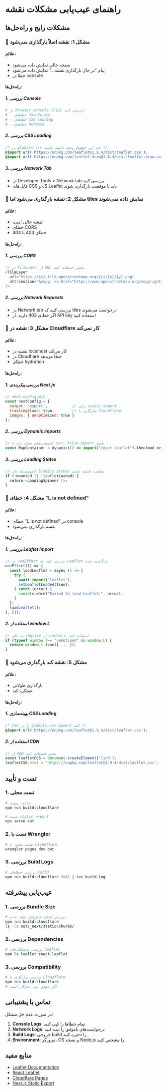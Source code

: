# راهنمای عیب‌یابی مشکلات نقشه

## مشکلات رایج و راه‌حل‌ها

### 🔴 مشکل 1: نقشه اصلاً بارگذاری نمی‌شود

#### علائم:
- صفحه خالی نمایش داده می‌شود
- پیام "در حال بارگذاری نقشه..." نمایش داده می‌شود
- خطا در console

#### راه‌حل‌ها:

##### 1. بررسی Console
```bash
# در browser console (F12) بررسی کنید:
# - خطاهای JavaScript
# - خطاهای CSS loading
# - خطاهای network
```

##### 2. بررسی CSS Loading
```css
/* در globals.css باید این خطوط وجود داشته باشند */
@import url('https://unpkg.com/leaflet@1.9.4/dist/leaflet.css');
@import url('https://unpkg.com/leaflet-draw@1.0.4/dist/leaflet.draw.css');
```

##### 3. بررسی Network Tab
- در Developer Tools > Network tab بررسی کنید
- فایل‌های CSS و JS Leaflet باید با موفقیت بارگذاری شوند

### 🔴 مشکل 2: نقشه بارگذاری می‌شود اما tiles نمایش داده نمی‌شوند

#### علائم:
- نقشه خالی است
- خطای CORS
- خطای 403 یا 404

#### راه‌حل‌ها:

##### 1. بررسی CORS
```javascript
// در TileLayer از URL معتبر استفاده کنید
<TileLayer
  url="https://{s}.tile.openstreetmap.org/{z}/{x}/{y}.png"
  attribution='&copy; <a href="https://www.openstreetmap.org/copyright">OpenStreetMap</a>'
/>
```

##### 2. بررسی Network Requests
- در Network tab بررسی کنید که tiles درخواست می‌شوند
- اگر خطای 403 دارید، از API key استفاده کنید

### 🔴 مشکل 3: نقشه در Cloudflare کار نمی‌کند

#### علائم:
- نقشه در localhost کار می‌کند
- در Cloudflare خطا می‌دهد
- خطای hydration

#### راه‌حل‌ها:

##### 1. بررسی پیکربندی Next.js
```javascript
// next.config.mjs
const nextConfig = {
  output: 'export',           // برای static export
  trailingSlash: true,        // سازگاری با Cloudflare
  images: { unoptimized: true }
};
```

##### 2. بررسی Dynamic Imports
```javascript
// کامپوننت‌های نقشه باید با ssr: false import شوند
const MapContainer = dynamic(() => import("react-leaflet").then(mod => mod.MapContainer), { ssr: false });
```

##### 3. بررسی Loading States
```javascript
// کامپوننت‌ها باید loading states مناسب داشته باشند
if (!mounted || !leafletLoaded) {
  return <LoadingSpinner />;
}
```

### 🔴 مشکل 4: خطای "L is not defined"

#### علائم:
- خطای "L is not defined" در console
- نقشه بارگذاری نمی‌شود

#### راه‌حل‌ها:

##### 1. بررسی Leaflet Import
```javascript
// در useEffect بررسی کنید که Leaflet بارگذاری شده
useEffect(() => {
  const loadLeaflet = async () => {
    try {
      await import("leaflet");
      setLeafletLoaded(true);
    } catch (error) {
      console.warn("Failed to load Leaflet:", error);
    }
  };
  loadLeaflet();
}, []);
```

##### 2. استفاده از window.L
```javascript
// به جای require از window.L استفاده کنید
if (typeof window !== "undefined" && window.L) {
  return window.L.icon({ ... });
}
```

### 🔴 مشکل 5: نقشه کند بارگذاری می‌شود

#### علائم:
- بارگذاری طولانی
- عملکرد کند

#### راه‌حل‌ها:

##### 1. بهینه‌سازی CSS Loading
```css
/* CSS را در globals.css import کنید */
@import url('https://unpkg.com/leaflet@1.9.4/dist/leaflet.css');
```

##### 2. استفاده از CDN
```javascript
// از CDN معتبر استفاده کنید
const leafletCSS = document.createElement('link');
leafletCSS.href = 'https://unpkg.com/leaflet@1.9.4/dist/leaflet.css';
```

## تست و تأیید

### 1. تست محلی
```bash
# ساخت پروژه
npm run build:cloudflare

# تست static export
npx serve out
```

### 2. تست با Wrangler
```bash
# تست محلی با Cloudflare
wrangler pages dev out
```

### 3. بررسی Build Logs
```bash
# بررسی خطاهای build
npm run build:cloudflare 2>&1 | tee build.log
```

## عیب‌یابی پیشرفته

### 1. بررسی Bundle Size
```bash
# بررسی اندازه فایل‌های تولید شده
npm run build:cloudflare
ls -la out/_next/static/chunks/
```

### 2. بررسی Dependencies
```bash
# بررسی وابستگی‌های Leaflet
npm ls leaflet react-leaflet
```

### 3. بررسی Compatibility
```bash
# بررسی سازگاری با Cloudflare
npm run build:cloudflare
# اگر موفق بود، سازگار است
```

## تماس با پشتیبانی

در صورت عدم حل مشکل:

1. **Console Logs**: تمام خطاها را کپی کنید
2. **Network Logs**: درخواست‌های ناموفق را ثبت کنید
3. **Build Logs**: خروجی build را ذخیره کنید
4. **Environment**: مرورگر، OS و نسخه Node.js را مشخص کنید

## منابع مفید

- [Leaflet Documentation](https://leafletjs.com/reference.html)
- [React Leaflet](https://react-leaflet.js.org/)
- [Cloudflare Pages](https://developers.cloudflare.com/pages/)
- [Next.js Static Export](https://nextjs.org/docs/app/building-your-application/deploying/static-exports)
